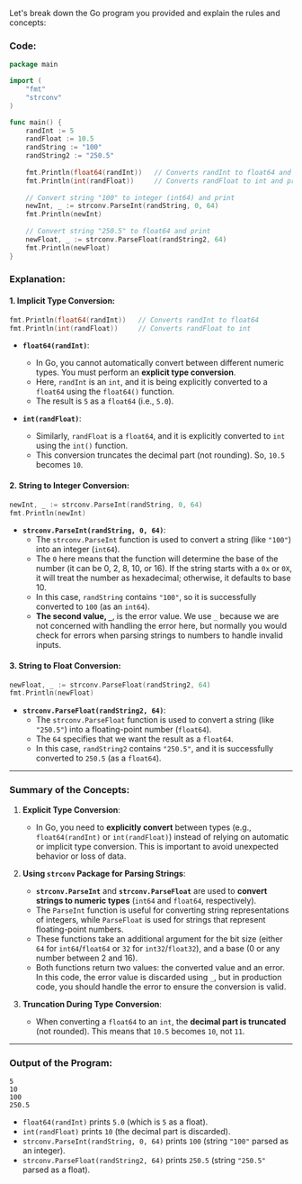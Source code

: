 Let's break down the Go program you provided and explain the rules and concepts:

### Code:
```go
package main

import (
	"fmt"
	"strconv"
)

func main() {
	randInt := 5
	randFloat := 10.5
	randString := "100"
	randString2 := "250.5"
	
	fmt.Println(float64(randInt))   // Converts randInt to float64 and prints it
	fmt.Println(int(randFloat))     // Converts randFloat to int and prints it
	
	// Convert string "100" to integer (int64) and print
	newInt, _ := strconv.ParseInt(randString, 0, 64)
	fmt.Println(newInt)
	
	// Convert string "250.5" to float64 and print
	newFloat, _ := strconv.ParseFloat(randString2, 64)
	fmt.Println(newFloat)
}
```

### **Explanation:**

#### 1. **Implicit Type Conversion:**
```go
fmt.Println(float64(randInt))   // Converts randInt to float64
fmt.Println(int(randFloat))     // Converts randFloat to int
```
- **`float64(randInt)`**: 
  - In Go, you cannot automatically convert between different numeric types. You must perform an **explicit type conversion**.
  - Here, `randInt` is an `int`, and it is being explicitly converted to a `float64` using the `float64()` function.
  - The result is `5` as a `float64` (i.e., `5.0`).
  
- **`int(randFloat)`**: 
  - Similarly, `randFloat` is a `float64`, and it is explicitly converted to `int` using the `int()` function.
  - This conversion truncates the decimal part (not rounding). So, `10.5` becomes `10`.

#### 2. **String to Integer Conversion:**
```go
newInt, _ := strconv.ParseInt(randString, 0, 64)
fmt.Println(newInt)
```
- **`strconv.ParseInt(randString, 0, 64)`**: 
  - The `strconv.ParseInt` function is used to convert a string (like `"100"`) into an integer (`int64`).
  - The `0` here means that the function will determine the base of the number (it can be 0, 2, 8, 10, or 16). If the string starts with a `0x` or `0X`, it will treat the number as hexadecimal; otherwise, it defaults to base 10.
  - In this case, `randString` contains `"100"`, so it is successfully converted to `100` (as an `int64`).
  - **The second value, `_`**, is the error value. We use `_` because we are not concerned with handling the error here, but normally you would check for errors when parsing strings to numbers to handle invalid inputs.

#### 3. **String to Float Conversion:**
```go
newFloat, _ := strconv.ParseFloat(randString2, 64)
fmt.Println(newFloat)
```
- **`strconv.ParseFloat(randString2, 64)`**: 
  - The `strconv.ParseFloat` function is used to convert a string (like `"250.5"`) into a floating-point number (`float64`).
  - The `64` specifies that we want the result as a `float64`.
  - In this case, `randString2` contains `"250.5"`, and it is successfully converted to `250.5` (as a `float64`).

---

### **Summary of the Concepts:**

1. **Explicit Type Conversion**:
   - In Go, you need to **explicitly convert** between types (e.g., `float64(randInt)` or `int(randFloat)`) instead of relying on automatic or implicit type conversion. This is important to avoid unexpected behavior or loss of data.
   
2. **Using `strconv` Package for Parsing Strings**:
   - **`strconv.ParseInt`** and **`strconv.ParseFloat`** are used to **convert strings to numeric types** (`int64` and `float64`, respectively). 
   - The `ParseInt` function is useful for converting string representations of integers, while `ParseFloat` is used for strings that represent floating-point numbers.
   - These functions take an additional argument for the bit size (either `64` for `int64`/`float64` or `32` for `int32`/`float32`), and a base (0 or any number between 2 and 16).
   - Both functions return two values: the converted value and an error. In this code, the error value is discarded using `_`, but in production code, you should handle the error to ensure the conversion is valid.

3. **Truncation During Type Conversion**:
   - When converting a `float64` to an `int`, the **decimal part is truncated** (not rounded). This means that `10.5` becomes `10`, not `11`.

---

### **Output of the Program:**
```
5
10
100
250.5
```

- `float64(randInt)` prints `5.0` (which is `5` as a float).
- `int(randFloat)` prints `10` (the decimal part is discarded).
- `strconv.ParseInt(randString, 0, 64)` prints `100` (string `"100"` parsed as an integer).
- `strconv.ParseFloat(randString2, 64)` prints `250.5` (string `"250.5"` parsed as a float).

